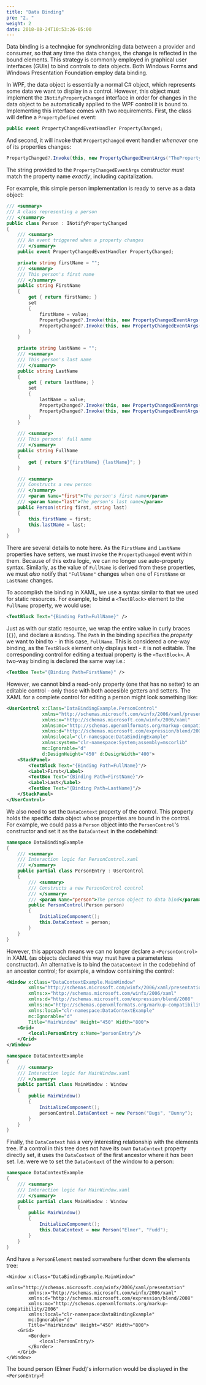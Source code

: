 ```yaml
---
title: "Data Binding"
pre: "2. "
weight: 2
date: 2018-08-24T10:53:26-05:00
---
```


Data binding is a technqiue for synchronizing data between a provider and consumer, so that any time the data changes, the change is reflected in the bound elements.  This strategy is commonly employed in graphical user interfaces (GUIs) to bind controls to data objects.  Both Windows Forms and Windows Presentation Foundation employ data binding.

In WPF, the data object is essentially a normal C# object, which represents some data we want to display in a control. However, this object must implement the `INotifyPropertyChanged` interface in order for changes in the data object to be automatically applied to the WPF control it is bound to.  Implementing this interface comes with two requirements.  First, the class will define a `PropertyDefined` event:

```csharp
public event PropertyChangedEventHandler PropertyChanged;
```

And second, it will invoke that `PropertyChanged` event handler _whenever_ one of its properties changes:

```csharp
PropertyChanged?.Invoke(this, new PropertyChangedEventArgs("ThePropertyName"));
```
The string provided to the `PropertyChangedEventArgs` constructor _must_ match the property name _exactly_, including capitalization.  

For example, this simple person implementation is ready to serve as a data object:


```csharp
/// <summary>
/// A class representing a person 
/// </summary>
public class Person : INotifyPropertyChanged
{
    /// <summary>
    /// An event triggered when a property changes 
    /// </summary>
    public event PropertyChangedEventHandler PropertyChanged;

    private string firstName = "";
    /// <summary>
    /// This person's first name 
    /// </summary>
    public string FirstName
    {
        get { return firstName; }
        set
        {
            firstName = value;
            PropertyChanged?.Invoke(this, new PropertyChangedEventArgs("FirstName"));
            PropertyChanged?.Invoke(this, new PropertyChangedEventArgs("FullName"));
        }
    }

    private string lastName = "";
    /// <summary>
    /// This person's last name 
    /// </summary>
    public string LastName
    {
        get { return lastName; }
        set
        {
            lastName = value;
            PropertyChanged?.Invoke(this, new PropertyChangedEventArgs("LastName"));
            PropertyChanged?.Invoke(this, new PropertyChangedEventArgs("FullName"));
        }
    }

    /// <summary>
    /// This persons' full name 
    /// </summary>
    public string FullName
    {
        get { return $"{firstName} {lastName}"; }
    }

    /// <summary>
    /// Constructs a new person 
    /// </summary>
    /// <param Name="first">The person's first name</param>
    /// <param Name="last">The person's last name</param>
    public Person(string first, string last)
    {
        this.firstName = first;
        this.lastName = last;
    }
}
```

There are several details to note here.  As the `FirstName` and `LastName` properties have setters, we must invoke the `PropertyChanged` event within them.  Because of this extra logic, we can no longer use auto-property syntax.  Similarly, as the value of `FullName` is derived from these properties, we must _also_ notify that `"FullName"` changes when one of `FirstName` or `LastName` changes.

To accomplish the binding in XAML, we use a syntax similar to that we used for static resources.  For example, to bind a `<TextBlock>` element to the `FullName` property, we would use:

```xml
<TextBlock Text="{Binding Path=FullName}" />
```

Just as with our static resource, we wrap the entire value in curly braces (`{}`), and declare a `Binding`.  The `Path` in the binding specifies the _property_ we want to bind to - in this case, `FullName`.  This is considered a one-way binding, as the `TextBlock` element only displays text - it is not editable.  The corresponding control for editing a textual property is the `<TextBlock>`.  A two-way binding is declared the same way i.e.:

```xml
<TextBox Text="{Binding Path=FirstName}" />
```

However, we cannot bind a read-only property (one that has no setter) to an editable control - only those with both accesible getters and setters.  The XAML for a complete control for editing a person might look something like:

```xml
<UserControl x:Class="DataBindingExample.PersonControl"
             xmlns="http://schemas.microsoft.com/winfx/2006/xaml/presentation"
             xmlns:x="http://schemas.microsoft.com/winfx/2006/xaml"
             xmlns:mc="http://schemas.openxmlformats.org/markup-compatibility/2006" 
             xmlns:d="http://schemas.microsoft.com/expression/blend/2008"     
             xmlns:local="clr-namespace:DataBindingExample"
             xmlns:system="clr-namespace:System;assembly=mscorlib"
             mc:Ignorable="d" 
             d:DesignHeight="450" d:DesignWidth="400">    
    <StackPanel>
        <TextBlock Text="{Binding Path=FullName}"/>
        <Label>First</Label>
        <TextBox Text="{Binding Path=FirstName}"/>
        <Label>Last</Label>
        <TextBox Text="{Binding Path=LastName}"/>
    </StackPanel>
</UserControl>
```

We also need to set the `DataContext` property of the control.  This property holds the specific data object whose properties are bound in the control.  For example, we could pass a `Person` object into the `PersonControl`'s constructor and set it as the `DataContext` in the codebehind:

```csharp
namespace DataBindingExample
{
    /// <summary>
    /// Interaction logic for PersonControl.xaml
    /// </summary>
    public partial class PersonEntry : UserControl
    {
        /// <summary>
        /// Constructs a new PersonControl control 
        /// </summary>
        /// <param Name="person">The person object to data bind</param>
        public PersonControl(Person person)
        {
            InitializeComponent();
            this.DataContext = person;
        }
    }
}
```

However, this approach means we can no longer declare a `<PersonControl>` in XAML (as objects declared this way must have a parameterless constructor).  An alternative is to bind the `DataContext` in the codebehind of an ancestor control; for example, a window containing the control:

```xml
<Window x:Class="DataContextExample.MainWindow"
        xmlns="http://schemas.microsoft.com/winfx/2006/xaml/presentation"
        xmlns:x="http://schemas.microsoft.com/winfx/2006/xaml"
        xmlns:d="http://schemas.microsoft.com/expression/blend/2008"
        xmlns:mc="http://schemas.openxmlformats.org/markup-compatibility/2006"
        xmlns:local="clr-namespace:DataContextExample"
        mc:Ignorable="d"
        Title="MainWindow" Height="450" Width="800">
    <Grid>
        <local:PersonEntry x:Name="personEntry"/>
    </Grid>
</Window>
```
```csharp
namespace DataContextExample
{
    /// <summary>
    /// Interaction logic for MainWindow.xaml
    /// </summary>
    public partial class MainWindow : Window
    {        
        public MainWindow()
        {
            InitializeComponent();
            personControl.DataContext = new Person("Bugs", "Bunny");
        }
    }
}
```

Finally, the `DataContext` has a very interesting relationship with the elements tree.  If a control in this tree does not have its own `DataContext` property directly set, it uses the `DataContext` of the first ancestor where it _has_ been set. I.e. were we to set the `DataContext` of the window to a person:


```csharp
namespace DataContextExample
{
    /// <summary>
    /// Interaction logic for MainWindow.xaml
    /// </summary>
    public partial class MainWindow : Window
    {        
        public MainWindow()
        {
            InitializeComponent();
            this.DataContext = new Person("Elmer", "Fudd");
        }
    }
}
```

And have a `PersonElement` nested somewhere further down the elements tree:

```xaml
<Window x:Class="DataBindingExample.MainWindow"
        xmlns="http://schemas.microsoft.com/winfx/2006/xaml/presentation"
        xmlns:x="http://schemas.microsoft.com/winfx/2006/xaml"
        xmlns:d="http://schemas.microsoft.com/expression/blend/2008"
        xmlns:mc="http://schemas.openxmlformats.org/markup-compatibility/2006"
        xmlns:local="clr-namespace:DataBindingExample"
        mc:Ignorable="d"
        Title="MainWindow" Height="450" Width="800">
    <Grid>
        <Border>
            <local:PersonEntry/>
        </Border>
    </Grid>
</Window>
```

The bound person (Elmer Fudd)'s information would be displayed in the `<PersonEntry>`!